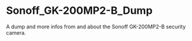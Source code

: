# Sonoff_GK-200MP2-B_Dump
 A dump and more infos from and about the Sonoff GK-200MP2-B security camera.
